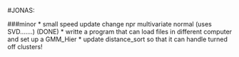 #JONAS:


###minor
	* small speed update change npr multivariate normal (uses SVD.......) (DONE)
	* writte a program that can load files in different computer and set up a GMM_Hier
	* update distance_sort so that it can handle turned off clusters!
	
